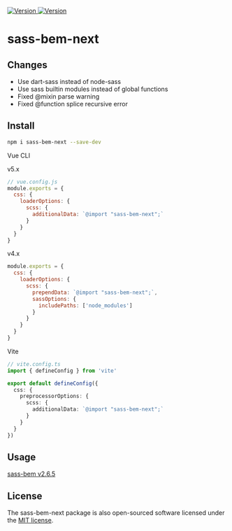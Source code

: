 <p>
  <a href="https://www.npmjs.com/package/sass-bem-next" target="_blank">
    <img alt="Version" src="https://img.shields.io/npm/v/sass-bem-next.svg">
  </a>
  <a href="https://www.npmjs.com/package/sass-bem-next" target="_blank">
    <img alt="Version" src="https://img.shields.io/npm/dt/sass-bem-next">
  </a>
</p>

# sass-bem-next

## Changes

- Use dart-sass instead of node-sass
- Use sass builtin modules instead of global functions
- Fixed @mixin parse warning
- Fixed @function splice recursive error

## Install

```bash
npm i sass-bem-next --save-dev
```

Vue CLI

v5.x

```js
// vue.config.js
module.exports = {
  css: {
    loaderOptions: {
      scss: {
        additionalData: `@import "sass-bem-next";`
      }
    }
  }
}
```

v4.x

```js
module.exports = {
  css: {
    loaderOptions: {
      scss: {
        prependData: `@import "sass-bem-next";`,
        sassOptions: {
          includePaths: ['node_modules']
        }
      }
    }
  }
}
```

Vite

```ts
// vite.config.ts
import { defineConfig } from 'vite'

export default defineConfig({
  css: {
    preprocessorOptions: {
      scss: {
        additionalData: `@import "sass-bem-next";`
      }
    }
  }
})
```

## Usage

[sass-bem v2.6.5](./README.v2.6.5.md)

## License

The sass-bem-next package is also open-sourced software licensed under the [MIT license](http://opensource.org/licenses/MIT).
